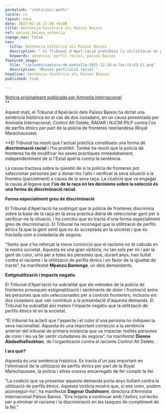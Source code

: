 ```yaml
---
permalink: "/noticies/:path/"
locale: ca
layout: news
date: 2023-02-16 17:40 +0100
title: Sentència històrica als Països Baixos
ref: paisos_baixos_setencia
inpage_nav: false
seo:
  title: Sentència històrica als Països Baixos
  description: " el Tribunal d'Apel·lació prohibeix la utilització de perfils racials"
  keywords: setencia, perfil racial, paisos baixos
featured_image:
  file: "/uploads/captura-de-pantalla-2021-12-10-a-las-13-43-51.png"
  description: 'Mossos perfilació racial '
headline: Sentència històrica als Països Baixos
published: true

---
```

[Notícia originalment publicada per Amnistia Internacional  
](https://www.amnistiacatalunya.org/en-que-treballem/noticies-dactualitat/noticies-dactualitat/articulo/sentencia-historica-als-paisos-baixos-el-tribunal-dapellacio-prohibeix-la-utilitzacio-de-perfils-racials/)**  

Aquest matí, el Tribunal d'Apel·lació dels Països Baixos ha dictat una sentència històrica en el cas de dos ciutadans, en un causa presentada per Amnistia Internacional, Control Alt Delete, RADAR i NJCM-PILP contra l'ús de perfils ètnics per part de la policia de fronteres neerlandesa (Royal Marechaussee).  
  
**El Tribunal ha resolt que l'actual pràctica constitueix una forma de **discriminació racial** i l'ha prohibit. També ha resolt que la policia de fronteres ha de modificar les seves pràctiques immediatament, independentment de si l'Estat apel·la contra la sentència.

La causa tractava sobre la qüestió de si la policia de fronteres pot seleccionar persones per a donar-los l'alto i verificar la seva situació a la frontera (parcialment) a causa de la seva raça. La coalició que va engegar la causa al·legava que **l'ús de la raça en les decisions sobre la selecció és una forma de discriminació racial.**

**Forma especialment greu de discriminació**

El Tribunal d'Apel·lació ha sostingut que la policia de fronteres discrimina sobre la base de la raça en la seva pràctica diària de seleccionar gent per a verificar-ne la situació, i ha conclòs que es tracta d'una forma especialment greu de discriminació. El Tribunal ha reconegut que la utilització de perfils ètnics fa que la gent senti que no és acceptada en la societat i que és tractada com a ciutadania de segona.

“Sento que s'ha reforçat la meva convicció que el racisme no té cabuda en la nostra societat. Aquesta és una gran victòria, no tan sols per mi i per la gent de color, sinó per a totes les persones que, durant anys, han lluitat contra el racisme i la utilització de perfils ètnics i en favor de la igualtat de tracte”, ha manifestat **Mpanzu Bamenga**, un dels demandants.

**Estigmatització i impacte negatiu**

El Tribunal d'Apel·lació ha subratllat que els mètodes de la policia de fronteres provoquen estigmatització i sentiments de dolor i frustració entre les persones que són seleccionades per a controls fronterers, inclosos els dos ciutadans que van contribuir a la presentació d'aquesta demanda. El Tribunal ha subratllat així mateix l'impacte negatiu que la utilització de perfils ètnics té en la societat.

“El tribunal ha aclarit que l'aspecte i el color d'una persona no indiquen la seva nacionalitat. Aquesta és una important correcció a la sentència anterior del tribunal de primera instància que va impactar moltes persones de color i les va fer sentir ciutadanes de segona”, ha manifestat **Dionne Abdoelhafiezkhan**, de l'organització contra el racisme Control Alt Delete.

**I ara què?**

Aquesta és una sentència històrica. Es tracta d'un pas important en l'eliminació de la utilització de perfils ètnics per part de la Royal Marechaussee, la policia i altres cossos encarregats de fer complir la llei.

“La coalició que va presentar aquesta demanda porta anys lluitant contra la utilització de perfils ètnics. Aquesta victòria mostra que, si ens unim, podem aconseguir-ho”, ha manifestat **Dagmar Oudshoorn**, directora d'Amnistia Internacional Països Baixos. “Ens inspira a continuar amb l'esforç col·lectiu per a eliminar el racisme i la discriminació en les tasques de compliment de la llei.”